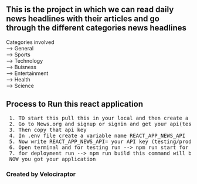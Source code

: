 ## This is the project in which we can read daily news headlines with their articles and go through the different categories news headlines
Categories involved<br/>
--> General<br/>
--> Sports<br/>
--> Technology<br/>
--> Buisness<br/>
--> Entertainment<br/>
--> Health <br/>
--> Science<br/>

## Process to Run this react application
<pre>
 1. TO start this pull this in your local and then create a .env file in the newsing folder
 2. Go to News.org and signup or signin and get your api(testing/prodution) key from there.
 3. Then copy that api key 
 4. In .env file create a variable name REACT_APP_NEWS_API
 5. Now write REACT_APP_NEWS_API= your API key (testing/production)
 6. Open terminal and for testing run --> npm run start for the testing launch 
 7. for deployment run --> npm run build this command will build a optimized version of the Newsing app.
 NOW you got your application
</pre>


<h3>Created by Velociraptor</h3>


